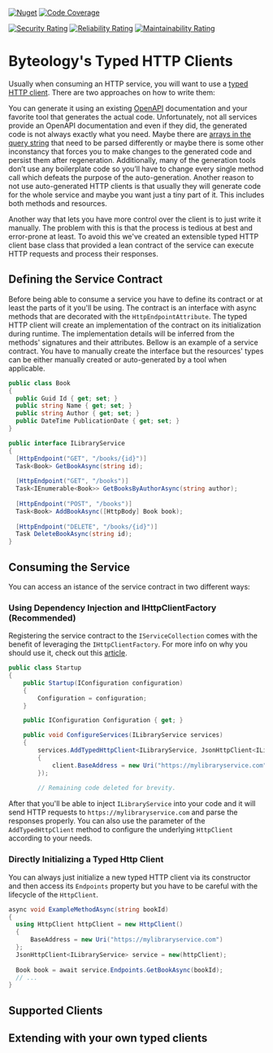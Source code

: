 [![Nuget](https://img.shields.io/nuget/v/Byteology.TypedHttpClients?style=for-the-badge)](https://www.nuget.org/packages/Byteology.TypedHttpClients/)
[![Code Coverage](https://img.shields.io/sonar/coverage/Byteology_typed-http-clients/master?color=%2310a910&server=https%3A%2F%2Fsonarcloud.io&style=for-the-badge)](https://sonarcloud.io/dashboard?id=Byteology_typed-http-clients)

[![Security Rating](https://sonarcloud.io/api/project_badges/measure?project=Byteology_typed-http-clients&metric=security_rating)](https://sonarcloud.io/dashboard?id=Byteology_typed-http-clients) 
[![Reliability Rating](https://sonarcloud.io/api/project_badges/measure?project=Byteology_typed-http-clients&metric=reliability_rating)](https://sonarcloud.io/dashboard?id=Byteology_typed-http-clients)
[![Maintainability Rating](https://sonarcloud.io/api/project_badges/measure?project=Byteology_typed-http-clients&metric=sqale_rating)](https://sonarcloud.io/dashboard?id=Byteology_typed-http-clients)

# Byteology's Typed HTTP Clients

Usually when consuming an HTTP service, you will want to use a [typed HTTP client](https://docs.microsoft.com/en-us/dotnet/architecture/microservices/implement-resilient-applications/use-httpclientfactory-to-implement-resilient-http-requests#implement-your-typed-client-classes-that-use-the-injected-and-configured-httpclient). There are two approaches on how to write them:

You can generate it using an existing [OpenAPI](https://www.openapis.org/) documentation and your favorite tool that generates the actual code. Unfortunately, not all services provide an OpenAPI documentation and even if they did, the generated code is not always exactly what you need. Maybe there are [arrays in the query string](https://medium.com/raml-api/arrays-in-query-params-33189628fa68) that need to be parsed differently or maybe there is some other inconstancy that forces you to make changes to the generated code and persist them after regeneration. Additionally, many of the generation tools don’t use any boilerplate code so you’ll have to change every single method call which defeats the purpose of the auto-generation. Another reason to not use auto-generated HTTP clients is that usually they will generate code for the whole service and maybe you want just a tiny part of it. This includes both methods and resources.

Another way that lets you have more control over the client is to just write it manually. The problem with this is that the process is tedious at best and error-prone at least. To avoid this we've created an extensible typed HTTP client base class that provided a lean contract of the service can execute HTTP requests and process their responses.

## Defining the Service Contract

Before being able to consume a service you have to define its contract or at least the parts of it you'll be using. The contract is an interface with async methods that are decorated with the `HttpEndpointAttribute`. The typed HTTP client will create an implementation of the contract on its initialization during runtime. The implementation details will be inferred from the methods' signatures and their attributes. Bellow is an example of a service contract. You have to manually create the interface but the resources' types can be either manually created or auto-generated by a tool when applicable.

```c#
public class Book
{
  public Guid Id { get; set; }
  public string Name { get; set; }
  public string Author { get; set; }
  public DateTime PublicationDate { get; set; }
}
```
```c#
public interface ILibraryService
{
  [HttpEndpoint("GET", "/books/{id}")]
  Task<Book> GetBookAsync(string id);
  
  [HttpEndpoint("GET", "/books")]
  Task<IEnumerable<Book>> GetBooksByAuthorAsync(string author);
  
  [HttpEndpoint("POST", "/books")]
  Task<Book> AddBookAsync([HttpBody] Book book);
  
  [HttpEndpoint("DELETE", "/books/{id}")]
  Task DeleteBookAsync(string id);
}
```
## Consuming the Service

You can access an istance of the service contract in two different ways:

### Using Dependency Injection and IHttpClientFactory (Recommended)

Registering the service contract to the `IServiceCollection` comes with the benefit of leveraging the `IHttpClientFactory`. For more info on why you should use it, check out this [article](https://docs.microsoft.com/en-us/aspnet/core/fundamentals/http-requests?view=aspnetcore-5.0). 

```c#
public class Startup
{
    public Startup(IConfiguration configuration)
    {
        Configuration = configuration;
    }

    public IConfiguration Configuration { get; }

    public void ConfigureServices(ILibraryService services)
    {
        services.AddTypedHttpClient<ILibraryService, JsonHttpClient<ILibraryService>>(client =>
        {
            client.BaseAddress = new Uri("https://mylibraryservice.com");
        });
        
        // Remaining code deleted for brevity.
```

After that you'll be able to inject `ILibraryService` into your code and it will send HTTP requests to `https://mylibraryservice.com` and parse the responses properly. You can also use the parameter of the `AddTypedHttpClient` method to configure the underlying `HttpClient` according to your needs.

### Directly Initializing a Typed Http Client

You can always just initialize a new typed HTTP client via its constructor and then access its `Endpoints` property but you have to be careful with the lifecycle of the `HttpClient`.

```c#
async void ExampleMethodAsync(string bookId)
{
  using HttpClient httpClient = new HttpClient()
  {
      BaseAddress = new Uri("https://mylibraryservice.com")
  };
  JsonHttpClient<ILibraryService> service = new(httpClient);
  
  Book book = await service.Endpoints.GetBookAsync(bookId);
  // ...
}
```

## Supported Clients

## Extending with your own typed clients
